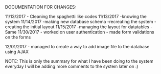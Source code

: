 DOCUMENTATION FOR CHANGES:

11/13/2017
	- Cleaning the spaghetti like codes
11/13/2017
	-knowing the system
11/14/2017
	-making new database schema
	-recreating the system
	-creating the initial layout
11/15/2017
	-managing the layout for datatables
	- Same
11/30/2017
	- worked on user authentication
	- made form validations on the forms

12/01/2017
	- managed to create a way to add image file to the database using AJAX



NOTE: This is only the summary for what I have been doing to the system everyday
I will be adding more comments to the system later on :)
